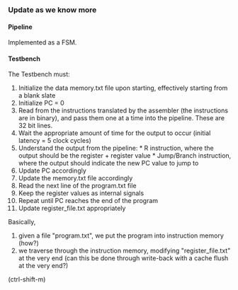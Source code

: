 ### Update as we know more

#### Pipeline
Implemented as a FSM.

#### Testbench
The Testbench must:
  1. Initialize the data memory.txt file upon starting, effectively starting from a blank slate
  2. Initialize PC = 0
  3. Read from the instructions translated by the assembler (the instructions are in binary), and pass them one at a time into the pipeline. These are 32 bit lines.
  4. Wait the appropriate amount of time for the output to occur (initial latency = 5 clock cycles)
  5. Understand the output from the pipeline:
    * R instruction, where the output should be the register + register value
    * Jump/Branch instruction, where the output should indicate the new PC value to jump to
  6. Update PC accordingly
  7. Update the memory.txt file accordingly
  8. Read the next line of the program.txt file
  9. Keep the register values as internal signals
  10. Repeat until PC reaches the end of the program
  11. Update register_file.txt appropriately 


Basically,
  1. given a file "program.txt", we put the program into instruction memory (how?)
  2. we traverse through the instruction memory, modifying "register_file.txt" at the very end (can this be done through write-back with a cache flush at the very end?)

(ctrl-shift-m)
